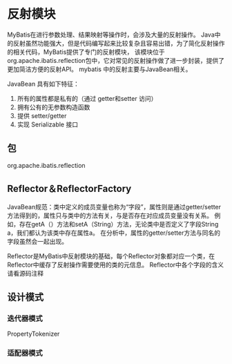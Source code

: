 
# 反射模块

MyBatis在进行参数处理、结果映射等操作时，会涉及大量的反射操作。
Java中的反射虽然功能强大，但是代码编写起来比较复杂且容易出错，为了简化反射操作的相关代码，MyBatis提供了专门的反射模块，
该模块位于org.apache.ibatis.reflection包中，它对常见的反射操作做了进一步封装，提供了更加简洁方便的反射API。
mybatis 中的反射主要与JavaBean相关。

JavaBean 具有如下特征：
1. 所有的属性都是私有的（通过 getter和setter 访问）
2. 拥有公有的无参数构造函数
3. 提供 setter/getter
4. 实现 Serializable 接口

## 包
org.apache.ibatis.reflection

## Reflector＆ReflectorFactory
JavaBean规范：类中定义的成员变量也称为“字段”，属性则是通过getter/setter方法得到的，属性只与类中的方法有关，与是否存在对应成员变量没有关系。
例如，存在getA（）方法和setA（String）方法，无论类中是否定义了字段String a，我们都认为该类中存在属性a。
在分析中，属性的getter/setter方法与同名的字段虽然会一起出现。

Reflector是MyBatis中反射模块的基础，每个Reflector对象都对应一个类，在Reflector中缓存了反射操作需要使用的类的元信息。
Reflector中各个字段的含义请看源码注释

## 设计模式

### 迭代器模式
PropertyTokenizer

### 适配器模式

